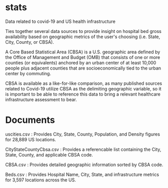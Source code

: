 # stats
Data related to covid-19 and US health infrastructure

Ties together several data sources to provide insight on hospital bed gross availability based on geographic metrics of the user's choosing (i.e. State, City, 
County, or CBSA).

A Core Based Statistical Area (CBSA) is a U.S. geographic area defined by the Office of Management and Budget (OMB) that consists of one or more counties 
(or equivalents) anchored by an urban center of at least 10,000 people plus adjacent counties that are socioeconomically tied to the urban center by commuting. 

CBSA is available as a like-for-like comparison, as many published sources related to Covid-19 utilize CBSA as the delimiting geographic variable, so it is
important to be able to reference this data to bring a relevant healthcare infrastructure assessment to bear.

# Documents
uscities.csv :  Provides City, State, County, Population, and Density figures for 28,889 US locations.

CityStateCountyCbsa.csv :  Provides a referencable list containing the City, State, County, and applicable CBSA code.

CBSA.csv :  Provides detailed geographic information sorted by CBSA code.

Beds.csv : Provides Hospital Name, City, State, and infrastructure metrics for 3,597 locations across the US.


